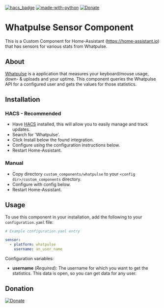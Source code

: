 [![hacs_badge](https://img.shields.io/badge/HACS-Default-orange.svg)](https://github.com/custom-components/hacs)  [![made-with-python](https://img.shields.io/badge/Made%20with-Python-1f425f.svg)](https://www.python.org/) [![Donate](https://img.shields.io/badge/Donate-PayPal-green.svg)](https://www.paypal.me/slgeertsema/)

# Whatpulse Sensor Component
This is a Custom Component for Home-Assistant (https://home-assistant.io) that has sensors for various stats from Whatpulse.

## About
[Whatpulse](https://whatpulse.org/) is a application that measures your keyboard/mouse usage, down- & uploads and your uptime.
This component queries the Whatpulse API for a configured user and gets the values for those statistics.

## Installation

### HACS - Recommended
- Have [HACS](https://hacs.xyz) installed, this will allow you to easily manage and track updates.
- Search for 'Whatpulse'.
- Click Install below the found integration.
- Configure using the configuration instructions below.
- Restart Home-Assistant.

### Manual
- Copy directory `custom_components/whatpulse` to your `<config dir>/custom_components` directory.
- Configure with config below.
- Restart Home-Assistant.

## Usage
To use this component in your installation, add the following to your `configuration.yaml` file:

```yaml
# Example configuration.yaml entry

sensor:
  - platform: whatpulse
    username: an_user_name
```

Configuration variables:

- **username** (*Required*): The username for which you want to get the statistics. This data is open, so you can get data for any user.

## Donation
[![Donate](https://img.shields.io/badge/Donate-PayPal-green.svg)](https://www.paypal.me/slgeertsema/)